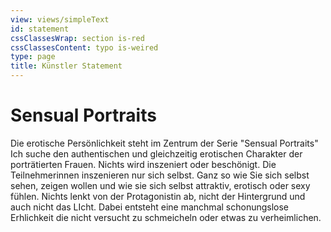 ```yaml
---
view: views/simpleText
id: statement
cssClassesWrap: section is-red
cssClassesContent: typo is-weired
type: page
title: Künstler Statement
---
```

# Sensual Portraits

Die erotische Persönlichkeit steht im Zentrum der Serie "Sensual Portraits"\
Ich suche den authentischen und gleichzeitig erotischen Charakter der porträtierten Frauen. Nichts wird inszeniert oder beschönigt. Die Teilnehmerinnen inszenieren nur sich selbst. Ganz so wie Sie sich selbst sehen, zeigen wollen und wie sie sich selbst attraktiv, erotisch oder sexy fühlen. Nichts lenkt von der Protagonistin ab, nicht der Hintergrund und auch nicht das LIcht. Dabei entsteht eine manchmal schonungslose Erhlichkeit die nicht versucht zu schmeicheln oder etwas zu verheimlichen.